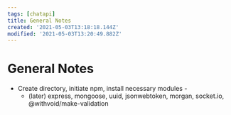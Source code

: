 ```yaml
---
tags: [chatapi]
title: General Notes
created: '2021-05-03T13:18:18.144Z'
modified: '2021-05-03T13:20:49.882Z'
---
```


# General Notes
+ Create directory, initiate npm, install necessary modules - 
  + (later) express, mongoose, uuid, jsonwebtoken, morgan, socket.io, @withvoid/make-validation
